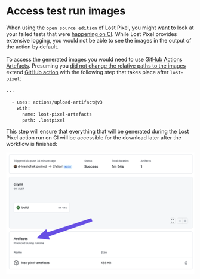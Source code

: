 # Access test run images

When using the `open source edition` of Lost Pixel, you might want to look at your failed tests that were [happening on CI](../../guides/getting-started/getting-started.md). While Lost Pixel provides extensive logging, you would not be able to see the images in the output of the action by default.\
\
To access the generated images you would need to use [GitHub Actions Artefacts](https://docs.github.com/en/rest/actions/artifacts). Presuming you [did not change the relative paths to the images](../../setup/project-configuration/baseline-images.md) extend [GitHub action](../../setup/integrating-with-github-actions.md) with the following step that takes place after `lost-pixel`:

```
...

  - uses: actions/upload-artifact@v3
    with:
      name: lost-pixel-artefacts
      path: .lostpixel
```

This step will ensure that everything that will be generated during the Lost Pixel action run on CI will be accessible for the download later after the workflow is finished:

![](../../.gitbook/assets/SCR-20220527-evp.png)
